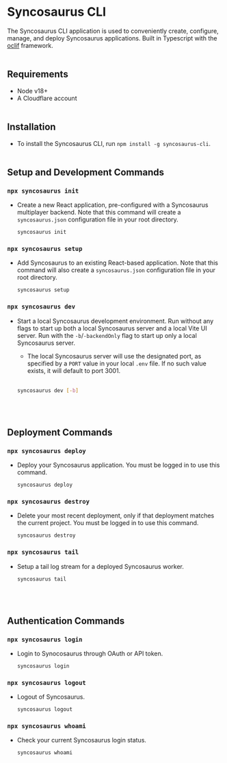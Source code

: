 # Syncosaurus CLI

The Syncosaurus CLI application is used to conveniently create, configure, manage, and deploy Syncosaurus applications. Built in Typescript with the [oclif](https://oclif.io/) framework.
<br></br>

## Requirements

- Node v18+
- A Cloudflare account
<br></br>

## Installation

- To install the Syncosaurus CLI, run `npm install -g syncosaurus-cli`.
<br></br> 

## Setup and Development Commands
### `npx syncosaurus init`

- Create a new React application, pre-configured with a Syncosaurus multiplayer backend. Note that this command will create a `syncosaurus.json` configuration file in your root directory.

  ```bash
  syncosaurus init
  ```

### `npx syncosaurus setup`

- Add Syncosaurus to an existing React-based application. Note that this command will also create a `syncosaurus.json` configuration file in your root directory.

  ```bash
  syncosaurus setup
  ```

### `npx syncosaurus dev`

- Start a local Syncosaurus development environment. Run without any flags to start up both a local Syncosaurus server and a local Vite UI server. Run with the `-b`/`-backendOnly` flag to start up only a local Syncosaurus server.
  - The local Syncosaurus server will use the designated port, as specified by a `PORT` value in your local `.env` file. If no such value exists, it will default to port 3001. <br></br>

  ```bash
  syncosaurus dev [-b]
  ```
  <br></br>
## Deployment Commands

### `npx syncosaurus deploy`

- Deploy your Syncosaurus application. You must be logged in to use this command.

  ```bash
  syncosaurus deploy
  ```

### `npx syncosaurus destroy`

- Delete your most recent deployment, only if that deployment matches the current project. You must be logged in to use this command.

  ```bash
  syncosaurus destroy
  ```

### `npx syncosaurus tail`

- Setup a tail log stream for a deployed Syncosaurus worker.

  ```bash
  syncosaurus tail
  ```
  <br></br>
## Authentication Commands

### `npx syncosaurus login`

- Login to Synocosaurus through OAuth or API token.

  ```bash
  syncosaurus login
  ```

### `npx syncosaurus logout`

- Logout of Syncosaurus.

  ```bash
  syncosaurus logout
  ```

### `npx syncosaurus whoami`

- Check your current Syncosaurus login status.

  ```bash
  syncosaurus whoami
  ```

